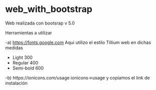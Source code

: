 # web_with_bootstrap
Web realizada con bootsrap v 5.0

Herramientas a utilizar

-a) https://fonts.google.com
  Aqui utilizo el estilo Tillium web en dichas medidas <br>
  <ul>
  <li>Light 300</li>
  <li>Regular 400</li>
  <li>Semi-bold 600</li>
  </ul>
  -b) https://ionicons.com/usage
    ionicons->usage y copiamos el link de instalación <br>
    <a href="#"><script src="https://unpkg.com/ionicons@5.4.0/dist/ionicons.js"></script>
</a>
      
      
      
